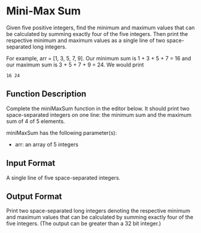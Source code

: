 # Mini-Max Sum

Given five positive integers, find the minimum and maximum values that can be calculated by summing exactly four of the five integers. Then print the respective minimum and maximum values as a single line of two space-separated long integers.

For example, arr = [1, 3, 5, 7, 9]. Our minimum sum is 1 + 3 + 5 + 7 = 16 and our maximum sum is 3 + 5 + 7 + 9 = 24. We would print

```
16 24
```

## Function Description

Complete the miniMaxSum function in the editor below. It should print two space-separated integers on one line: the minimum sum and the maximum sum of 4 of 5 elements.

miniMaxSum has the following parameter(s):

- arr: an array of 5 integers

## Input Format

A single line of five space-separated integers.

## Output Format

Print two space-separated long integers denoting the respective minimum and maximum values that can be calculated by summing exactly four of the five integers. (The output can be greater than a 32 bit integer.)

